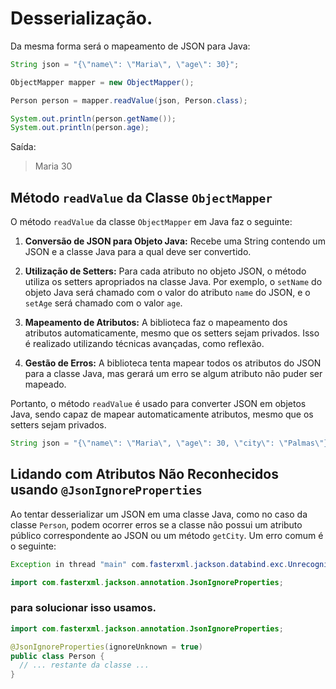 # Desserialização.

Da mesma forma será o mapeamento de JSON para Java:

```java
String json = "{\"name\": \"Maria\", \"age\": 30}";

ObjectMapper mapper = new ObjectMapper();

Person person = mapper.readValue(json, Person.class);

System.out.println(person.getName());    
System.out.println(person.age);
```
Saída:
> Maria
> 30

## Método `readValue` da Classe `ObjectMapper`

O método `readValue` da classe `ObjectMapper` em Java faz o seguinte:

1. **Conversão de JSON para Objeto Java:** Recebe uma String contendo um JSON e a classe Java para a qual deve ser convertido.

2. **Utilização de Setters:** Para cada atributo no objeto JSON, o método utiliza os setters apropriados na classe Java. Por exemplo, o `setName` do objeto Java será chamado com o valor do atributo `name` do JSON, e o `setAge` será chamado com o valor `age`.

3. **Mapeamento de Atributos:** A biblioteca faz o mapeamento dos atributos automaticamente, mesmo que os setters sejam privados. Isso é realizado utilizando técnicas avançadas, como reflexão.

4. **Gestão de Erros:** A biblioteca tenta mapear todos os atributos do JSON para a classe Java, mas gerará um erro se algum atributo não puder ser mapeado.

Portanto, o método `readValue` é usado para converter JSON em objetos Java, sendo capaz de mapear automaticamente atributos, mesmo que os setters sejam privados.

```java
String json = "{\"name\": \"Maria\", \"age\": 30, \"city\": \"Palmas\"}";
```

## Lidando com Atributos Não Reconhecidos usando `@JsonIgnoreProperties`

Ao tentar desserializar um JSON em uma classe Java, como no caso da classe `Person`, podem ocorrer erros se a classe não possui um atributo público correspondente ao JSON ou um método `getCity`. Um erro comum é o seguinte:

```java
Exception in thread "main" com.fasterxml.jackson.databind.exc.UnrecognizedPropertyException: Unrecognized field "city" (class Person), not marked as ignorable (2 known properties: "name", "age"])
```

```java
import com.fasterxml.jackson.annotation.JsonIgnoreProperties;
```

### para solucionar isso usamos.

```java
import com.fasterxml.jackson.annotation.JsonIgnoreProperties;

@JsonIgnoreProperties(ignoreUnknown = true)
public class Person {
  // ... restante da classe ...
}
```